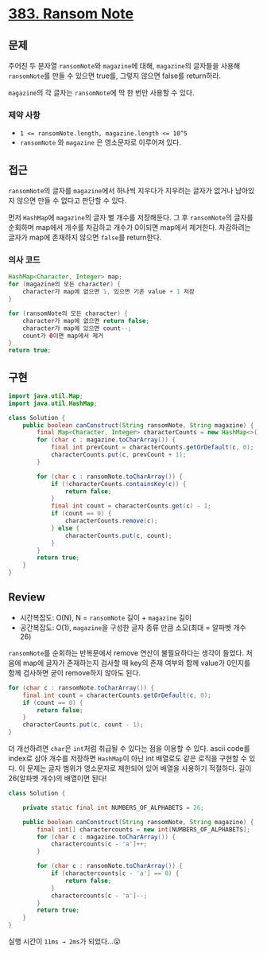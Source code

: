 # **[383. Ransom Note](https://leetcode.com/problems/ransom-note/)**

## 문제

주어진 두 문자열 `ransomNote`와 `magazine`에 대해, `magazine`의 글자들을 사용해 `ransomNote`를 만들 수 있으면 true를, 그렇지 않으면 false를 return하라.

`magazine`의 각 글자는 `ransomNote`에 딱 한 번만 사용할 수 있다.

### 제약 사항

- `1 <= ransomNote.length, magazine.length <= 10^5`
- `ransomNote` 와 `magazine` 은 영소문자로 이루어져 있다.

## 접근

`ransomNote`의 글자를 `magazine`에서 하나씩 지우다가 지우려는 글자가 없거나 남아있지 않으면 만들 수 없다고 판단할 수 있다.

먼저 `HashMap`에 `magazine`의 글자 별 개수를 저장해둔다. 그 후 `ransomNote`의 글자를 순회하며 map에서 개수를 차감하고 개수가 0이되면 map에서 제거한다. 차감하려는 글자가 map에 존재하지 않으면 `false`를 return한다.

### 의사 코드

```java
HashMap<Character, Integer> map;
for (magazine의 모든 character) {
	character가 map에 없으면 1, 있으면 기존 value + 1 저장
}

for (ransomNote의 모든 character) {
	character가 map에 없으면 return false;
	character가 map에 있으면 count--;
	count가 0이면 map에서 제거
}
return true;
```

## 구현

```java
import java.util.Map;
import java.util.HashMap;

class Solution {
    public boolean canConstruct(String ransomNote, String magazine) {
        final Map<Character, Integer> characterCounts = new HashMap<>();
        for (char c : magazine.toCharArray()) {
            final int prevCount = characterCounts.getOrDefault(c, 0);
            characterCounts.put(c, prevCount + 1);
        }

        for (char c : ransomNote.toCharArray()) {
            if (!characterCounts.containsKey(c)) {
                return false;
            }
            final int count = characterCounts.get(c) - 1;
            if (count == 0) {
                characterCounts.remove(c);
            } else {
                characterCounts.put(c, count);
            }
        }
        return true;
    }
}
```

## Review

- 시간복잡도: O(N), N = `ransomNote` 길이 + `magazine` 길이
- 공간복잡도: O(1), `magazine`을 구성한 글자 종류 만큼 소모(최대 = 알파벳 개수 26)

`ransomNote`를 순회하는 반복문에서 remove 연산이 불필요하다는 생각이 들었다. 처음에 map에 글자가 존재하는지 검사할 때 key의 존재 여부와 함께 value가 0인지를 함께 검사하면 굳이 remove하지 않아도 된다.

```java
for (char c : ransomNote.toCharArray()) {
    final int count = characterCounts.getOrDefault(c, 0);
    if (count == 0) {
        return false;
    }
    characterCounts.put(c, count - 1);
}
```

더 개선하려면 `char`은 `int`처럼 취급될 수 있다는 점을 이용할 수 있다. ascii code를 index로 삼아 개수를 저장하면 `HashMap`이 아닌 int 배열로도 같은 로직을 구현할 수 있다.
이 문제는 글자 범위가 영소문자로 제한되어 있어 배열을 사용하기 적절하다. 길이 26(알파벳 개수)의 배열이면 된다!

```java
class Solution {

    private static final int NUMBERS_OF_ALPHABETS = 26;

    public boolean canConstruct(String ransomNote, String magazine) {
        final int[] charactercounts = new int[NUMBERS_OF_ALPHABETS];
        for (char c : magazine.toCharArray()) {
            charactercounts[c - 'a']++;
        }

        for (char c : ransomNote.toCharArray()) {
            if (charactercounts[c - 'a'] == 0) {
                return false;
            }
            charactercounts[c - 'a']--;
        }
        return true;
    }
}
```

실행 시간이 `11ms → 2ms`가 되었다…😮
